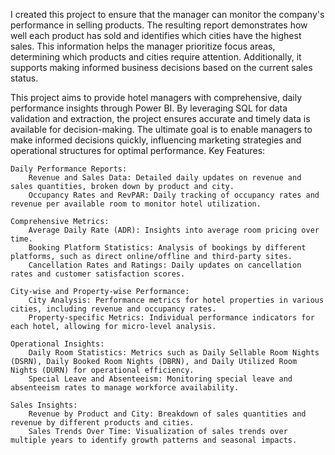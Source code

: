 I created this project to ensure that the manager can monitor the company's performance in selling products. The resulting report demonstrates how well each product has sold and identifies which cities have the highest sales. This information helps the manager prioritize focus areas, determining which products and cities require attention. Additionally, it supports making informed business decisions based on the current sales status.

This project aims to provide hotel managers with comprehensive, daily performance insights through Power BI. By leveraging SQL for data validation and extraction, the project ensures accurate and timely data is available for decision-making. The ultimate goal is to enable managers to make informed decisions quickly, influencing marketing strategies and operational structures for optimal performance.
Key Features:

    Daily Performance Reports:
        Revenue and Sales Data: Detailed daily updates on revenue and sales quantities, broken down by product and city.
        Occupancy Rates and RevPAR: Daily tracking of occupancy rates and revenue per available room to monitor hotel utilization.

    Comprehensive Metrics:
        Average Daily Rate (ADR): Insights into average room pricing over time.
        Booking Platform Statistics: Analysis of bookings by different platforms, such as direct online/offline and third-party sites.
        Cancellation Rates and Ratings: Daily updates on cancellation rates and customer satisfaction scores.

    City-wise and Property-wise Performance:
        City Analysis: Performance metrics for hotel properties in various cities, including revenue and occupancy rates.
        Property-specific Metrics: Individual performance indicators for each hotel, allowing for micro-level analysis.

    Operational Insights:
        Daily Room Statistics: Metrics such as Daily Sellable Room Nights (DSRN), Daily Booked Room Nights (DBRN), and Daily Utilized Room Nights (DURN) for operational efficiency.
        Special Leave and Absenteeism: Monitoring special leave and absenteeism rates to manage workforce availability.

    Sales Insights:
        Revenue by Product and City: Breakdown of sales quantities and revenue by different products and cities.
        Sales Trends Over Time: Visualization of sales trends over multiple years to identify growth patterns and seasonal impacts.
